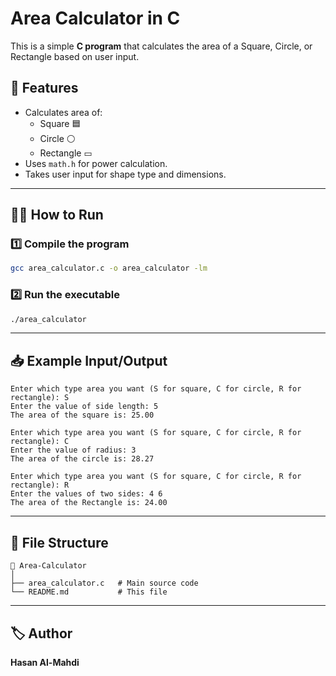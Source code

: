 # Area Calculator in C

This is a simple **C program** that calculates the area of a Square, Circle, or Rectangle based on user input.

## 🧮 Features
- Calculates area of:
  - Square 🟦
  - Circle ⚪
  - Rectangle ▭
- Uses `math.h` for power calculation.
- Takes user input for shape type and dimensions.

---

## 🧑‍💻 How to Run

### 1️⃣ Compile the program
```bash
gcc area_calculator.c -o area_calculator -lm
```

### 2️⃣ Run the executable
```bash
./area_calculator
```

---

## 📥 Example Input/Output

```
Enter which type area you want (S for square, C for circle, R for rectangle): S
Enter the value of side length: 5
The area of the square is: 25.00
```

```
Enter which type area you want (S for square, C for circle, R for rectangle): C
Enter the value of radius: 3
The area of the circle is: 28.27
```

```
Enter which type area you want (S for square, C for circle, R for rectangle): R
Enter the values of two sides: 4 6
The area of the Rectangle is: 24.00
```

---

## 📂 File Structure

```
📁 Area-Calculator
│
├── area_calculator.c   # Main source code
└── README.md           # This file
```

---

## 🏷️ Author
**Hasan Al-Mahdi**
